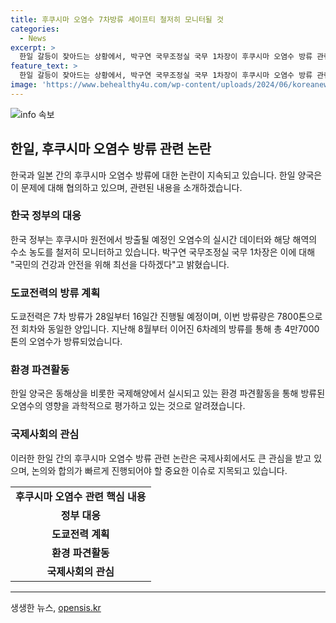 ```yaml
---
title: 후쿠시마 오염수 7차방류 세이프티 철저히 모니터될 것
categories:
  - News
excerpt: >
  한일 갈등이 잦아드는 상황에서, 박구연 국무조정실 국무 1차장이 후쿠시마 오염수 방류 관련 브리핑을 통해 국민의 건강과 안전을 최우선으로 삼을 것이라고 약속했다. 또한, 도쿄전력의 오염수 분석 결과와 방류 일정을 공개하며 실시간 모니터링을 통해 국민의 우려를 덜어주겠다는 의지를 드러냈다. 전문가 파견과 철저한 점검을 통해 투명한 정보공개로 국민들에게 신뢰를 줄 것으로 기대된다.
feature_text: >
  한일 갈등이 잦아드는 상황에서, 박구연 국무조정실 국무 1차장이 후쿠시마 오염수 방류 관련 브리핑을 통해 국민의 건강과 안전을 최우선으로 삼을 것이라고 약속했다. 또한, 도쿄전력의 오염수 분석 결과와 방류 일정을 공개하며 실시간 모니터링을 통해 국민의 우려를 덜어주겠다는 의지를 드러냈다. 전문가 파견과 철저한 점검을 통해 투명한 정보공개로 국민들에게 신뢰를 줄 것으로 기대된다.
image: 'https://www.behealthy4u.com/wp-content/uploads/2024/06/koreanews.jpg'
---
```


<p><img src="https://www.behealthy4u.com/wp-content/uploads/2024/06/koreanews.jpg" alt="info 속보" /></p>

<h2 data-ke-size="size26">한일, 후쿠시마 오염수 방류 관련 논란</h2>

<p data-ke-size="size16">한국과 일본 간의 후쿠시마 오염수 방류에 대한 논란이 지속되고 있습니다. 한일 양국은 이 문제에 대해 협의하고 있으며, 관련된 내용을 소개하겠습니다.</p>

<h3>한국 정부의 대응</h3>

<p data-ke-size="size16">한국 정부는 후쿠시마 원전에서 방출될 예정인 오염수의 실시간 데이터와 해당 해역의 수소 농도를 철저히 모니터하고 있습니다. 박구연 국무조정실 국무 1차장은 이에 대해 "국민의 건강과 안전을 위해 최선을 다하겠다"고 밝혔습니다.</p>

<h3>도쿄전력의 방류 계획</h3>

<p data-ke-size="size16">도쿄전력은 7차 방류가 28일부터 16일간 진행될 예정이며, 이번 방류량은 7800톤으로 전 회차와 동일한 양입니다. 지난해 8월부터 이어진 6차례의 방류를 통해 총 4만7000톤의 오염수가 방류되었습니다.</p>

<h3>환경 파견활동</h3>

<p data-ke-size="size16">한일 양국은 동해상을 비롯한 국제해양에서 실시되고 있는 환경 파견활동을 통해 방류된 오염수의 영향을 과학적으로 평가하고 있는 것으로 알려졌습니다.</p>

<h3>국제사회의 관심</h3>

<p data-ke-size="size16">이러한 한일 간의 후쿠시마 오염수 방류 관련 논란은 국제사회에서도 큰 관심을 받고 있으며, 논의와 합의가 빠르게 진행되어야 할 중요한 이슈로 지목되고 있습니다.</p>

<table>
    <tr>
        <td style="text-align: center; height: 17px;"><b>후쿠시마 오염수 관련 핵심 내용</b></td>
    </tr>
    <tr>
        <td style="text-align: center; height: 17px;"><b>정부 대응</b></td>
    </tr>
    <tr>
        <td style="text-align: center; height: 17px;"><b>도쿄전력 계획</b></td>
    </tr>
    <tr>
        <td style="text-align: center; height: 17px;"><b>환경 파견활동</b></td>
    </tr>
    <tr>
        <td style="text-align: center; height: 17px;"><b>국제사회의 관심</b></td>
    </tr>
</table>

<p><hr></p>
생생한 뉴스, <a href="https://opensis.kr" rel="dofollow">opensis.kr</a>


